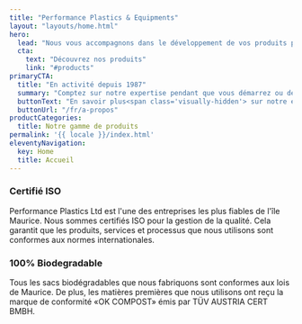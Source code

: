 ```yaml
---
title: "Performance Plastics & Equipments"
layout: "layouts/home.html"
hero:
  lead: "Nous vous accompagnons dans le développement de vos produits pour améliorer leurs production et positions sur le marché."
  cta:
    text: "Découvrez nos produits"
    link: "#products"
primaryCTA:
  title: "En activité depuis 1987​"
  summary: "Comptez sur notre expertise pendant que vous démarrez ou développez une activité commerciale. Performance Plastics fabrique des emballages qui vous distinguent et Performance Equipment vous fourni des équipements qui augmentent l’efficacité de production."
  buttonText: "En savoir plus<span class='visually-hidden'> sur notre entreprise</span>"
  buttonUrl: "/fr/a-propos"
productCategories:
  title: Notre gamme de produits
permalink: '{{ locale }}/index.html'
eleventyNavigation:
  key: Home
  title: Accueil
---
```


### Certifié ISO

Performance Plastics Ltd est l'une des entreprises les plus fiables de l'île Maurice. Nous sommes certifiés ISO pour la gestion de la qualité. Cela garantit que les produits, services et processus que nous utilisons sont conformes aux normes internationales.

### 100% Biodegradable

Tous les sacs biodégradables que nous fabriquons sont conformes aux lois de Maurice. De plus, les matières premières que nous utilisons ont reçu la marque de conformité «OK COMPOST» émis par TÜV AUSTRIA CERT BMBH.
